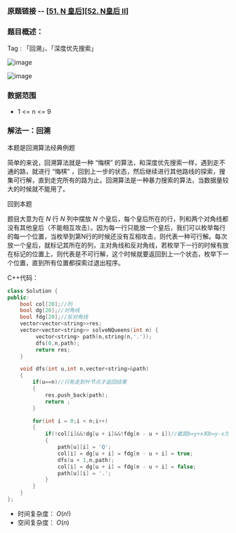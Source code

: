 ### 原题链接 -- [[51. N 皇后](https://leetcode.cn/problems/n-queens/)][[52. N皇后 II](https://leetcode.cn/problems/n-queens-ii/)]

### 题目概述：
Tag : 「回溯」、「深度优先搜索」

![image](https://user-images.githubusercontent.com/99656524/197546206-f64a0d76-12f2-4249-990a-57d692aba396.png)

![image](https://user-images.githubusercontent.com/99656524/197546266-d011bb61-c4c7-4e38-bec6-ac340d30b9c2.png)

### 数据范围
* 1 <= n <= 9

### 解法一：回溯
本题是回溯算法经典例题

简单的来说，回溯算法就是一种 “悔棋” 的算法，和深度优先搜索一样，遇到走不通的路，就进行 “悔棋” ，回到上一步的状态，然后继续进行其他路线的探索，搜集可行解，直到走完所有的路为止。回溯算法是一种暴力搜索的算法，当数据量较大的时候就不能用了。

回到本题

题目大意为在 $N$ 行 $N$ 列中摆放 $N$ 个皇后，每个皇后所在的行，列和两个对角线都没有其他皇后（不能相互攻击）。因为每一行只能放一个皇后，我们可以枚举每行的每一个位置，当枚举到第N行的时候还没有互相攻击，则代表一种可行解。每次放一个皇后，就标记其所在的列，主对角线和反对角线，若枚举下一行的时候有放在标记的位置上，则代表是不可行解，这个时候就要返回到上一个状态，枚举下一个位置，直到所有位置都探索过退出程序。

C++代码：
```cpp
class Solution {
public: 
    bool col[20];//列
    bool dg[20];//对角线
    bool fdg[20];//反对角线
    vector<vector<string>>res;
    vector<vector<string>> solveNQueens(int n) {
         vector<string> path(n,string(n,'.'));
         dfs(0,n,path);
         return res;
    }

    void dfs(int u,int n,vector<string>&path)
    {
        if(u==n)//只有走到叶节点才返回结果
        {
            res.push_back(path);
            return ;
        }

        for(int i = 0;i < n;i++)
        {
            if(!col[i]&&!dg[u + i]&&!fdg[n - u + i])//截距b=y+x和b=y-x为了防止出现负数加上一个偏移量
            {
                path[u][i] = 'Q';
                col[i] = dg[u + i] = fdg[n - u + i] = true;
                dfs(u + 1,n,path);
                col[i] = dg[u + i] = fdg[n - u + i] = false;
                path[u][i] = '.';
            }
        }
    }
};
```
* 时间复杂度： $O(n!)$ 
* 空间复杂度： $O(n)$ 

